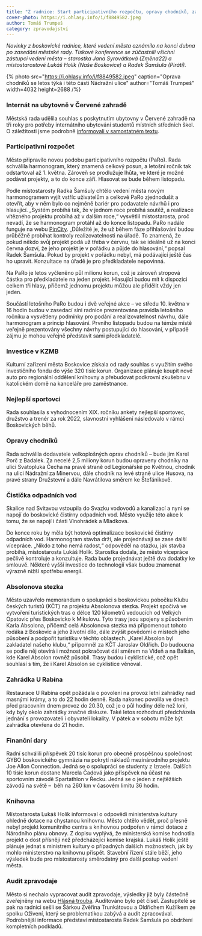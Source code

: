 ```yaml
---
title: "Z radnice: Start participativního rozpočtu, opravy chodníků, zahrádka U Rabína"
cover-photo: https://i.ohlasy.info/i/f8849582.jpeg
author: Tomáš Trumpeš
category: zpravodajství
---
```


*Novinky z boskovické radnice, které vedení města oznámilo na konci dubna po zasedání městské rady. Tiskové konference se zúčastnili všichni zástupci vedení města – starostka Jana Syrovátková (Změna22) a místostarostové Lukáš Holík (Naše Boskovice) a Radek Šamšula (Piráti).*

{% photo src="https://i.ohlasy.info/i/f8849582.jpeg" caption="Oprava chodníků se letos týká i této části Nádražní ulice" author="Tomáš Trumpeš" width=4032 height=2688 /%}

### Internát na ubytovně v Červené zahradě

Městská rada udělila souhlas s poskytnutím ubytovny v Červené zahradě na tři roky pro potřeby internátního ubytování studentů místních středních škol. O záležitosti jsme podrobně [informovali v samostatném textu](https://ohlasy.info/clanky/2023/04/internat-cervenka.html).

### Participativní rozpočet

Město připravilo novou podobu participativního rozpočtu (PaRo). Rada schválila harmonogram, který znamená celkový posun, a letošní ročník tak odstartoval až 1. května. Zároveň se prodlužuje lhůta, ve které je možné podávat projekty, a to do konce září. Hlasovat se bude během listopadu.

Podle místostarosty Radka Šamšuly chtělo vedení města novým harmonogramem vyjít vstříc uživatelům a celkově PaRo zjednodušit a otevřít, aby v něm bylo co nejméně bariér pro podavatele návrhů i pro hlasující. „Systém probíhá tak, že v jednom roce probíhá soutěž, a realizace vítězného projektu probíhá až v dalším roce,“ vysvětlil místostarosta, proč nevadí, že se harmonogram protáhl až do konce listopadu. PaRo nadále funguje na webu [PinCity](https://boskovice.pincity.cz/). „Důležité je, že už během fáze přihlašování budou průběžně probíhat kontroly realizovatelnosti na úřadě. To znamená, že pokud někdo svůj projekt podá už třeba v červnu, tak se ideálně už na konci června dozví, že jeho projekt je v pořádku a půjde do hlasování,“ popsal Radek Šamšula. Pokud by projekt v pořádku nebyl, má podávající ještě čas ho upravit. Konzultace na úřadě je pro předkladatele nepovinná.

Na PaRo je letos vyčleněno půl milionu korun, což je zároveň stropová částka pro předkladatele na jeden projekt. Hlasující budou mít k dispozici celkem tři hlasy, přičemž jednomu projektu můžou ale přidělit vždy jen jeden.

Součástí letošního PaRo budou i dvě veřejné akce – ve středu 10. května v 16 hodin budou v zasedací síni radnice prezentována pravidla letošního ročníku a vysvětleny podmínky pro podání a realizovatelnost návrhu, dále harmonogram a princip hlasování. Prvního listopadu budou na témže místě veřejně prezentovány všechny návrhy postupující do hlasování, v případě zájmu je mohou veřejně představit sami předkladatelé.

### Investice v KZMB

Kulturní zařízení města Boskovice získala od rady souhlas s využitím svého investičního fondu do výše 320 tisíc korun. Organizace plánuje koupit nové auto pro regionální oddělení knihovny a přebudovat podkrovní zkušebnu v katolickém domě na kanceláře pro zaměstnance. 

### Nejlepší sportovci

Rada souhlasila s vyhodnocením XIX. ročníku ankety nejlepší sportovec, družstvo a trenér za rok 2022, slavnostní vyhlášení následovalo v rámci Boskovických běhů.

### Opravy chodníků

Rada schválila dodavatele velkoplošných oprav chodníků – bude jím Karel Porč z Badalek. Za necelé 2,5 miliony korun budou opraveny chodníky na ulici Svatopluka Čecha na pravé straně od Legionářské po Květnou, chodník na ulici Nádražní za Minervou, dále chodník na levé straně ulice Husova, na pravé strany Družstevní a dále Navrátilova směrem ke Štefánikově.

### Čistička odpadních vod

Skalice nad Svitavou vstoupila do Svazku vodovodů a kanalizací a nyní se napojí do boskovické čistírny odpadních vod. Město využije této akce k tomu, že se napojí i části Vinohrádek a Mladkova.

Do konce roku by měla být hotová optimalizace boskovické čistírny odpadních vod. Harmonogram stavba drží, ale projednávají se zase další vícepráce. „Nikdo z toho nemá radost,“ odpověděl na otázku, jak stavba probíhá, místostarosta Lukáš Holík. Starostka dodala, že město vícepráce pečlivě kontroluje a konzultuje. Rada bude projednávat ještě dva dodatky ke smlouvě. Některé vyšší investice do technologií však budou znamenat výrazně nižší spotřebu energií.

### Absolonova stezka

Město uzavřelo memorandum o spolupráci s boskovickou pobočku Klubu českých turistů (KČT) na projektu Absolonova stezka. Projekt spočívá ve vytvoření turistických tras o délce 120 kilometrů vedoucích od Velkých Opatovic přes Boskovicko k Mikulovu. Tyto trasy jsou spojeny s působením Karla Absolona, přičemž celá Absolonova stezka má připomenout tohoto rodáka z Boskovic a jeho životní dílo, dále zvýšit povědomí o místech jeho působení a podpořit turistiku v těchto oblastech. „Karel Absolon byl zakladatel našeho klubu,“ připomněl za KČT Jaroslav Oldřich. Do budoucna se podle něj otevírá i možnost pokračovat dál směrem na Vídeň a na Balkán, kde Karel Absolon rovněž působil. Trasy budou i cyklistické, což opět souhlasí s tím, že i Karel Absolon se cyklistice věnoval.

### Zahrádka U Rabína

Restaurace U Rabína opět požádala o povolení na provoz letní zahrádky nad masnými krámy, a to do 22 hodin denně. Rada nakonec povolila ve dnech před pracovním dnem provoz do 20.30, což je o půl hodiny déle než loni, kdy byly okolo zahrádky značné diskuze. Také letos rozhodnutí předcházela jednání s provozovateli i obyvateli lokality. V pátek a v sobotu může být zahrádka otevřena do 21 hodin.

### Finanční dary

Radní schválili příspěvek 20 tisíc korun pro obecně prospěšnou společnost GYBO boskovického gymnázia na pokrytí nákladů mezinárodního projektu Joe Allon Connection. Jedná se o spolupráci se studenty z Izraele. Dalších 10 tisíc korun dostane Marcela Čadová jako příspěvek na účast na sportovním závodě Spartathlon v Řecku. Jedná se o jeden z nejtěžších závodů na světě –  běh na 260 km v časovém limitu 36 hodin.

### Knihovna

Místostarosta Lukáš Holík informoval o odpovědi ministerstva kultury ohledně dotace na chystanou knihovnu. Město chtělo vědět, proč přesně nebyl projekt komunitního centra s knihovnou podpořen v rámci dotace z Národního plánu obnovy. Z dopisu vyplývá, že ministerská komise hodnotila projekt o dost přísněji než předcházející komise krajská. Lukáš Holík ještě plánuje jednat s ministrem kultury o případných dalších možnostech, jak by mohlo ministerstvo na knihovnu přispět. Stavební řízení stále běží, jeho výsledek bude pro místostarosty směrodatný pro další postup vedení města.

### Audit zpravodaje

Město si nechalo vypracovat audit zpravodaje, výsledky již byly částečně zveřejněny na webu [Hlásná trouba](https://hlasnatrouba.cz/). Auditováno bylo pět čísel. Zastupitelé se pak na radnici sešli se Šárkou Zvěřina Trunkátovou a Oldřichem Kužílkem ze spolku Oživení, který se problematikou zabývá a audit zpracovával. Podrobnější informace představí místostarosta Radek Šamšula po obdržení kompletních podkladů.